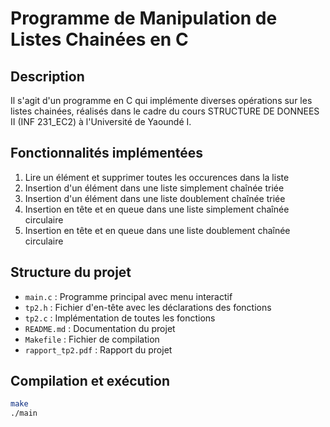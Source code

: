 # Programme de Manipulation de Listes Chainées en C

## Description
Il s'agit d'un programme en C qui implémente diverses opérations sur les listes chainées, réalisés dans le cadre du cours STRUCTURE DE DONNEES II (INF 231_EC2) à l'Université de Yaoundé I.

## Fonctionnalités implémentées
1. Lire un élément et supprimer toutes les occurences dans la liste
2. Insertion d'un élément dans une liste simplement chaînée triée
3. Insertion d'un élément dans une liste doublement chaînée triée
4. Insertion en tête et en queue dans une liste simplement chaînée circulaire
5. Insertion en tête et en queue dans une liste doublement chaînée circulaire

## Structure du projet
- `main.c` : Programme principal avec menu interactif
- `tp2.h` : Fichier d'en-tête avec les déclarations des fonctions
- `tp2.c` : Implémentation de toutes les fonctions
- `README.md` : Documentation du projet
- `Makefile` : Fichier de compilation
- `rapport_tp2.pdf` : Rapport du projet

## Compilation et exécution
```bash
make
./main
